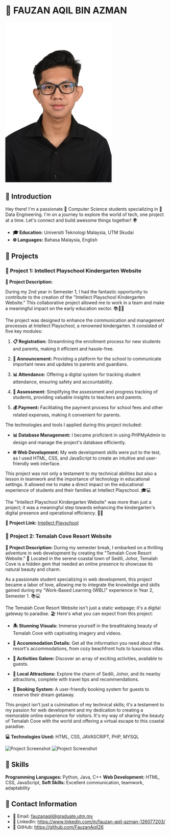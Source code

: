 # 🚀 FAUZAN AQIL BIN AZMAN 

![Profile Picture](FauzanAqil.jpg)

## 👋 Introduction

Hey there! I'm a passionate 💼 Computer Science students specializing in 🌟 Data Engineering. I'm on a journey to explore the world of tech, one project at a time. Let's connect and build awesome things together! 🌍


- **🎓 Education:** Universiti Teknologi Malaysia, UTM Skudai 
- **🌐 Languages:** Bahasa Malaysia, English

## 💼 Projects

### 🚀 Project 1: Intellect Playschool Kindergarten Website

**📄 Project Description:**

During my 2nd year in Semester 1, I had the fantastic opportunity to contribute to the creation of the "Intellect Playschool Kindergarten Website." This collaborative project allowed me to work in a team and make a meaningful impact on the early education sector. 📚👨‍🎓

The project was designed to enhance the communication and management processes at Intellect Playschool, a renowned kindergarten. It consisted of five key modules:

1. **📋 Registration:** Streamlining the enrollment process for new students and parents, making it efficient and hassle-free.

2. **📢 Announcement:** Providing a platform for the school to communicate important news and updates to parents and guardians.

3. **📊 Attendance:** Offering a digital system for tracking student attendance, ensuring safety and accountability.

4. **📝 Assessment:** Simplifying the assessment and progress tracking of students, providing valuable insights to teachers and parents.

5. **💰 Payment:** Facilitating the payment process for school fees and other related expenses, making it convenient for parents.

The technologies and tools I applied during this project included:

- **📊 Database Management:** I became proficient in using PHPMyAdmin to design and manage the project's database efficiently.

- **🌐 Web Development:** My web development skills were put to the test, as I used HTML, CSS, and JavaScript to create an intuitive and user-friendly web interface.

This project was not only a testament to my technical abilities but also a lesson in teamwork and the importance of technology in educational settings. It allowed me to make a direct impact on the educational experience of students and their families at Intellect Playschool. 🎓💻

The "Intellect Playschool Kindergarten Website" was more than just a project; it was a meaningful step towards enhancing the kindergarten's digital presence and operational efficiency. 🚀🏫


**📁 Project Link:** [Intellect Playschool](intellectps.com/index.php)





### 🚀 Project 2: Temalah Cove Resort Website

**📄 Project Description:** 
During my semester break, I embarked on a thrilling adventure in web development by creating the "Temalah Cove Resort Website." 🌴 Located in the serene coastal town of Sedili, Johor, Temalah Cove is a hidden gem that needed an online presence to showcase its natural beauty and charm.

As a passionate student specializing in web development, this project became a labor of love, allowing me to integrate the knowledge and skills gained during my "Work-Based Learning (WBL)" experience in Year 2, Semester 1. 📚💻

The Temalah Cove Resort Website isn't just a static webpage; it's a digital gateway to paradise. 🏖️ Here's what you can expect from this project:

- **🏝️ Stunning Visuals:** Immerse yourself in the breathtaking beauty of Temalah Cove with captivating imagery and videos.

- **🏨 Accommodation Details:** Get all the information you need about the resort's accommodations, from cozy beachfront huts to luxurious villas.

- **🌊 Activities Galore:** Discover an array of exciting activities, available to guests.

- **🌅 Local Attractions:** Explore the charm of Sedili, Johor, and its nearby attractions, complete with travel tips and recommendations.

- **📅 Booking System:** A user-friendly booking system for guests to reserve their dream getaway.

This project isn't just a culmination of my technical skills; it's a testament to my passion for web development and my dedication to creating a memorable online experience for visitors. It's my way of sharing the beauty of Temalah Cove with the world and offering a virtual escape to this coastal paradise.

**💻 Technologies Used:** HTML, CSS, JAVASCRIPT, PHP, MYSQL 


![Project Screenshot](project_2_screenshot.png)
![Project Screenshot](project_2_screenshot.png)

## 🚀 Skills

**Programming Languages:** Python, Java, C++
**Web Development:** HTML, CSS, JavaScript,
**Soft Skills:** Excellent communication, teamwork, adaptability

## 📧 Contact Information

- 📩 Email: fauzanaqil@graduate.utm.my 
- 🔗 LinkedIn: https://www.linkedin.com/in/fauzan-aqil-azman-126077203/
- 🔗 GitHub: https://github.com/FauzanAqil26

